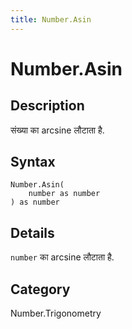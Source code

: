 ```yaml
---
title: Number.Asin
---
```


# Number.Asin


## Description

संख्या का arcsine लौटाता है.


## Syntax

```powerquery
Number.Asin(
    number as number
) as number
```


## Details

<code>number</code> का arcsine लौटाता है.



## Category
Number.Trigonometry
